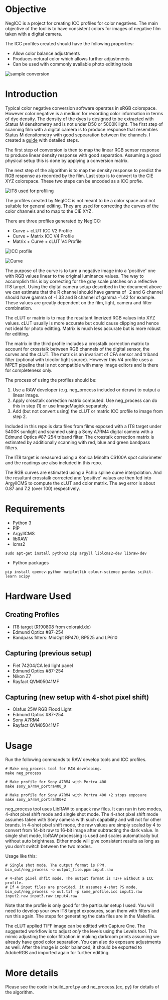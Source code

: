 # Objective

NegICC is a project for creating ICC profiles for color negatives. The main
objective of the tool is to have consistent colors for images of negative
film taken with a digital camera.

The ICC profiles created should have the following properties:
* Allow color balance adjustments
* Produces netural color which allows further adjustments
* Can be used with commonly available photo editting tools

![sample conversion](samples/sample.png)

# Introduction

Typical color negative conversion software operates in sRGB colorspace.
However color negative is a medium for recording color information in terms
of dye density. The density of the dyes is designed to be extracted with
Status M densitometry and is not under D50 or 5000K light. The first step
of scanning film with a digital camera is to produce response that resembles
Status M densitometry with good sepearation between the channels. I created
a [guide](https://docs.google.com/document/d/1NsfFPx5c7kxNRUhuGQBKRNnaN0c52SjLsZsyhLCj3OE/edit?usp=sharing) with detailed steps.

The first step of conversion is then to map the linear RGB sensor response
to produce linear density response with good separation. Assuming a good
physical setup this is done by applying a conversion matrix.

The next step of the algorithm is to map the density response to predict
the RGB response as recorded by the film. Last step is to convert to the
CIE XYZ colorspace. These two steps can be encoded as a ICC profie.

![IT8 used for profiling](samples/it8.png)

The profiles created by NegICC is not meant to be a color space and not
suitable for general editing. They are used for correcting the curves of
the color channels and to map to the CIE XYZ.

There are three profiles generated by NegICC:
* Curve + cLUT ICC V2 Profile
* Curve + Matrix ICC V4 Profile
* Matrix + Curve + cLUT V4 Profile

![ICC profile](samples/icc.png)

![Curve](samples/curve.png)

The purpose of the curve is to turn a negative image into a 'positive' one
with RGB values linear to the original luminance values. The way to
accomplish this is by correcting for the gray scale patches on a reflective
IT8 target. Using the digital camera setup described in the document above
we can estimate that the R channel should have gamma of -2 and G channel
should have gamma of -1.33 and B channel of gamma -1.42 for example. These
values are greatly dependent on the film, light, camera and filter
combination.

The cLUT or matrix is to map the resultant linerized RGB values into XYZ
values. cLUT usually is more accurate but could cause clipping and hence
not ideal for photo editting. Matrix is much less accurate but is more
robust for editting.

The matrix in the third profile includes a crosstalk correction matrix to
account for crosstalk between RGB channels of the digital sensor, the
curves and the cLUT. The matrix is an invariant of CFA sensor and triband
filter (optional with tricolor light source). However this V4 profile uses
a MPET pipeline that is not compatible with many image editors and is there
for completeness only.

The process of using the profiles should be:
1. Use a RAW developer (e.g. neg_process included or dcraw) to output a
   linear image.
2. Apply crosstalk correction matrix computed. Use neg_process can do this
   in step (1) or use ImageMagick separately.
3. Add (but not convert using) the cLUT or matric ICC profile to image from step 2.

Included in this repo is data files from films exposed with a
IT8 target under 5400K sunlight and scanned using a Sony A7RM4 digital camera
with a Edmund Optics #87-254 triband filter. The crosstalk correction matrix
is estimated by additionally scanning with red, blue and green bandpass filters.

The IT8 target is measured using a Konica Minolta CS100A spot colorimeter and
the readings are also included in this repo.

The RGB curves are estimated using a Pchip spline curve interpolation. And the
resultant crosstalk corrected and 'positive' values are then fed into ArgyllCMS
to compute the cLUT and color matrix. The avg error is about 0.87 and 7.2 (over
100) respectively.

# Requirements

* Python 3
* PIP
* ArgyllCMS
* libRAW
* lcms2
```
sudo apt-get install python3 pip argyll liblcms2-dev libraw-dev
```
* Python packages
```
pip install opencv-python matplotlib colour-science pandas scikit-learn scipy
```

# Hardware Used

## Creating Profiles
* IT8 target (R190808 from coloraid.de)
* Edmund Optics #87-254
* Bandpass filters: MidOpt BP470, BP525 and LP610

## Capturing (previous setup)
* Fiet 74204/CA led light panel
* Edmund Optics #87-254
* Nikon Z7
* Rayfact QVM05041MF

## Capturing (new setup with 4-shot pixel shift)
* Olafus 25W RGB Flood Light
* Edmund Optics #87-254
* Sony A7RM4
* Rayfact QVM05041MF

# Usage

Run the following commands to RAW develop tools and ICC profiles.

```
# Make neg_process tool for RAW developing.
make neg_process

# Make profile for Sony A7RM4 with Portra 400
make sony_a7rm4_portra400_0

# Make profile for Sony A7RM4 with Portra 400 +2 stops exposure
make sony_a7rm4_portra400+2
```

neg_process tool uses LibRAW to unpack raw files. It can run in two modes,
4-shot pixel shift mode and single shot mode. The 4-shot pixel shift mode
assumes taken with Sony camera with such capability and will not for other
brands. In 4-shot pixel shift mode, the raw values are simply scaled by 4
to convert from 14-bit raw to 16-bit image after subtracting the dark value.
In single shot mode, libRAW processing is used and scales automatically but
without auto brightness. Either mode will give consistent results as long
as you don't switch between the two modes.

Usage like this:
```
# Single shot mode. The output format is PPM.
bin_out/neg_process -o output_file.ppm input.raw

# 4-shot pixel shfit mode. The output format is TIFF without a ICC profile.
# If 4 input files are provided, it assumes 4-shot PS mode.
bin_out/neg_process -o out.tif -p some_profile.icc input1.raw input2.raw input3.raw input4.raw
```

Note that the profile is only good for the particular setup I used. You will
need to develop your own IT8 target exposures, scan them with filters and run
this again. The steps for generating the data files are in the Makefile.

The cLUT applied TIFF image can be editted with Capture One. The suggested
workflow is to adjust *only* the levels using the Levels tool. This mimic
adjusting the color filtration in making darkroom prints assuming we already
have good color separation. You can also do exposure adjustments as well.
After the image is color balanced, it should be exported to AdobeRGB and
imported again for further editting.

# More details

Please see the code in build_prof.py and ne_process.{cc, py} for details of the algorithm.
